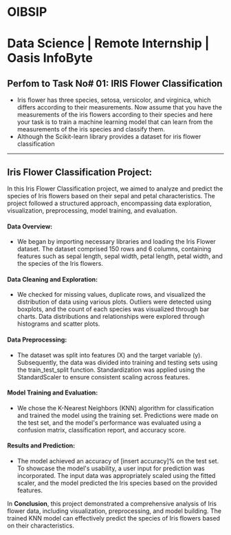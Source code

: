 # OIBSIP
# **Data Science | Remote Internship | Oasis InfoByte**
## Perfom to Task No# 01: IRIS Flower Classification
  - Iris flower has three species, setosa, versicolor, and virginica, which differs according to their measurements. Now assume that you have the measurements of the iris flowers according to their species and here your task is to train a machine learning model that can learn from the measurements of the iris species and classify them.
  - Although the Scikit-learn library provides a dataset for iris flower classification

---

## **Iris Flower Classification Project:**

In this Iris Flower Classification project, we aimed to analyze and predict the species of Iris flowers based on their sepal and petal characteristics. The project followed a structured approach, encompassing data exploration, visualization, preprocessing, model training, and evaluation.

#### **Data Overview:**
  - We began by importing necessary libraries and loading the Iris Flower dataset. The dataset comprised 150 rows and 6 columns, containing features such as sepal length, sepal width, petal length, petal width, and the species of the Iris flowers.

#### **Data Cleaning and Exploration:**
   - We checked for missing values, duplicate rows, and visualized the distribution of data using various plots. Outliers were detected using boxplots, and the count of each species was visualized through bar charts. Data distributions and relationships were explored through histograms and scatter plots.

#### **Data Preprocessing:**
  - The dataset was split into features (X) and the target variable (y). Subsequently, the data was divided into training and testing sets using the train_test_split function. Standardization was applied using the StandardScaler to ensure consistent scaling across features.

#### **Model Training and Evaluation:**
  - We chose the K-Nearest Neighbors (KNN) algorithm for classification and trained the model using the training set. Predictions were made on the test set, and the model's performance was evaluated using a confusion matrix, classification report, and accuracy score.

#### **Results and Prediction:**
  - The model achieved an accuracy of [insert accuracy]% on the test set. To showcase the model's usability, a user input for prediction was incorporated. The input data was appropriately scaled using the fitted scaler, and the model predicted the Iris species based on the provided features.

In **Conclusion**, this project demonstrated a comprehensive analysis of Iris flower data, including visualization, preprocessing, and model building. The trained KNN model can effectively predict the species of Iris flowers based on their characteristics.
